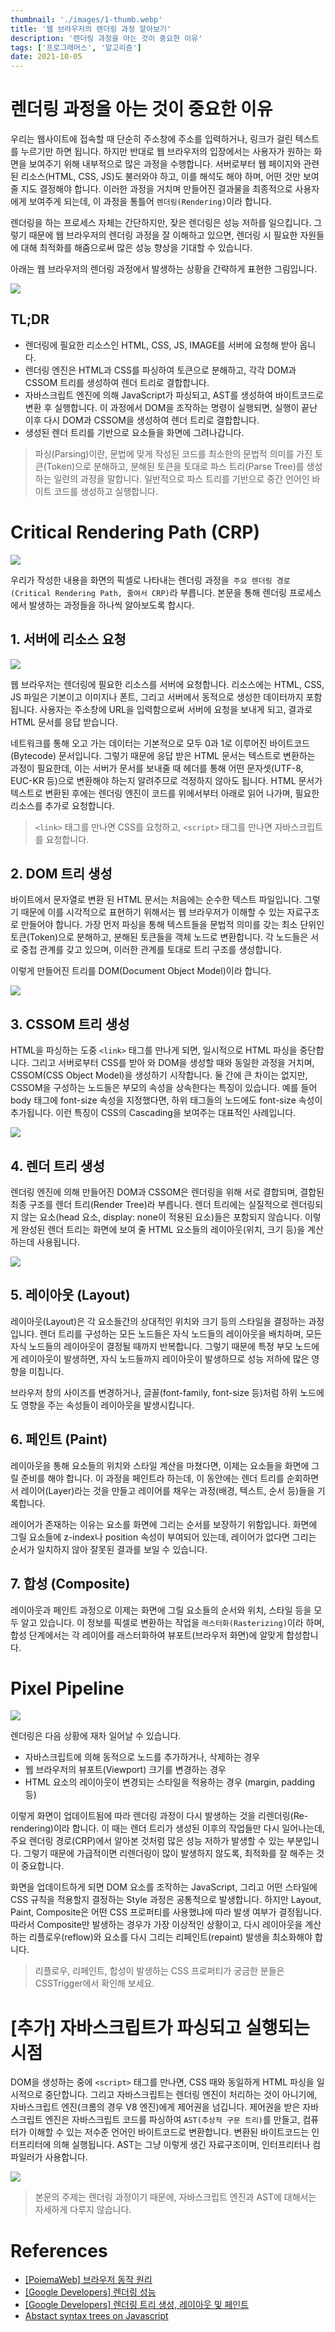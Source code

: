 ```yaml
---
thumbnail: './images/1-thumb.webp'
title: '웹 브라우저의 렌더링 과정 알아보기'
description: '렌더링 과정을 아는 것이 중요한 이유'
tags: ['프로그래머스', '알고리즘']
date: 2021-10-05
---
```


# 렌더링 과정을 아는 것이 중요한 이유

우리는 웹사이트에 접속할 때 단순히 주소창에 주소를 입력하거나, 링크가 걸린 텍스트를 누르기만 하면 됩니다. 하지만 반대로 웹 브라우저의 입장에서는 사용자가 원하는 화면을 보여주기 위해 내부적으로 많은 과정을 수행합니다. 서버로부터 웹 페이지와 관련된 리소스(HTML, CSS, JS)도 불러와야 하고, 이를 해석도 해야 하며, 어떤 것만 보여줄 지도 결정해야 합니다. 이러한 과정을 거치며 만들어진 결과물을 최종적으로 사용자에게 보여주게 되는데, 이 과정을 통틀어 `렌더링(Rendering)`이라 합니다.

렌더링을 하는 프로세스 자체는 간단하지만, 잦은 렌더링은 성능 저하를 일으킵니다. 그렇기 때문에 웹 브라우저의 렌더링 과정을 잘 이해하고 있으면, 렌더링 시 필요한 자원들에 대해 최적화를 해줌으로써 많은 성능 향상을 기대할 수 있습니다.

아래는 웹 브라우저의 렌더링 과정에서 발생하는 상황을 간략하게 표현한 그림입니다.

![](https://img1.daumcdn.net/thumb/R1280x0/?scode=mtistory2&fname=https%3A%2F%2Fblog.kakaocdn.net%2Fdn%2FlGJOH%2FbtrgTDPCYNd%2FRzjLakul9UxkqFXFsvfnAk%2Fimg.png)

## TL;DR

- 렌더링에 필요한 리소스인 HTML, CSS, JS, IMAGE를 서버에 요청해 받아 옵니다.
- 렌더링 엔진은 HTML과 CSS를 파싱하여 토큰으로 분해하고, 각각 DOM과 CSSOM 트리를 생성하여 렌더 트리로 결합합니다.
- 자바스크립트 엔진에 의해 JavaScript가 파싱되고, AST를 생성하여 바이트코드로 변환 후 실행합니다. 이 과정에서 DOM을 조작하는 명령이 실행되면, 실행이 끝난 이후 다시 DOM과 CSSOM을 생성하여 렌더 트리로 결합합니다.
- 생성된 렌더 트리를 기반으로 요소들을 화면에 그려나갑니다.

> 파싱(Parsing)이란, 문법에 맞게 작성된 코드를 최소한의 문법적 의미를 가진 토큰(Token)으로 분해하고, 분해된 토큰을 토대로 파스 트리(Parse Tree)를 생성하는 일련의 과정을 말합니다. 일반적으로 파스 트리를 기반으로 중간 언어인 바이트 코드를 생성하고 실행합니다.

# Critical Rendering Path (CRP)

![](https://img1.daumcdn.net/thumb/R1280x0/?scode=mtistory2&fname=https%3A%2F%2Fblog.kakaocdn.net%2Fdn%2Fdt4JGz%2Fbtrroz4GwaZ%2FI07eadvjEkD91KZwXiqFP0%2Fimg.png)

우리가 작성한 내용을 화면의 픽셀로 나타내는 렌더링 과정을` 주요 렌더링 경로(Critical Rendering Path, 줄여서 CRP)`라 부릅니다. 본문을 통해 렌더링 프로세스에서 발생하는 과정들을 하나씩 알아보도록 합시다.

## 1. 서버에 리소스 요청

![](https://img1.daumcdn.net/thumb/R1280x0/?scode=mtistory2&fname=https%3A%2F%2Fblog.kakaocdn.net%2Fdn%2FcQccBF%2FbtrgYltdKOo%2Fc4d3sWbxHwVSdKBBHQoKf0%2Fimg.jpg)

웹 브라우저는 렌더링에 필요한 리소스를 서버에 요청합니다. 리소스에는 HTML, CSS, JS 파일은 기본이고 이미지나 폰트, 그리고 서버에서 동적으로 생성한 데이터까지 포함됩니다. 사용자는 주소창에 URL을 입력함으로써 서버에 요청을 보내게 되고, 결과로 HTML 문서를 응답 받습니다.

네트워크를 통해 오고 가는 데이터는 기본적으로 모두 0과 1로 이루어진 바이트코드(Bytecode) 문서입니다. 그렇기 때문에 응답 받은 HTML 문서는 텍스트로 변환하는 과정이 필요한데, 이는 서버가 문서를 보내줄 때 헤더를 통해 어떤 문자셋(UTF-8, EUC-KR 등)으로 변환해야 하는지 알려주므로 걱정하지 않아도 됩니다. HTML 문서가 텍스트로 변환된 후에는 렌더링 엔진이 코드를 위에서부터 아래로 읽어 나가며, 필요한 리소스를 추가로 요청합니다.

> `<link>` 태그를 만나면 CSS를 요청하고, `<script>` 태그를 만나면 자바스크립트를 요청합니다.

## 2. DOM 트리 생성

바이트에서 문자열로 변환 된 HTML 문서는 처음에는 순수한 텍스트 파일입니다. 그렇기 때문에 이를 시각적으로 표현하기 위해서는 웹 브라우저가 이해할 수 있는 자료구조로 만들어야 합니다. 가장 먼저 파싱을 통해 텍스트들을 문법적 의미를 갖는 최소 단위인 토큰(Token)으로 분해하고, 분해된 토큰들을 객체 노드로 변환합니다. 각 노드들은 서로 중첩 관계를 갖고 있으며, 이러한 관계를 토대로 트리 구조를 생성합니다.

이렇게 만들어진 트리를 DOM(Document Object Model)이라 합니다.

![](https://img1.daumcdn.net/thumb/R1280x0/?scode=mtistory2&fname=https%3A%2F%2Fblog.kakaocdn.net%2Fdn%2FkEckf%2FbtrgOt1oGKW%2FJmGM2GS5xS1o97YYRCipq0%2Fimg.jpg)

## 3. CSSOM 트리 생성

HTML을 파싱하는 도중 `<link>` 태그를 만나게 되면, 일시적으로 HTML 파싱을 중단합니다. 그리고 서버로부터 CSS를 받아 와 DOM을 생성할 때와 동일한 과정을 거치며, CSSOM(CSS Object Model)을 생성하기 시작합니다. 둘 간에 큰 차이는 없지만, CSSOM을 구성하는 노드들은 부모의 속성을 상속한다는 특징이 있습니다. 예를 들어 body 태그에 font-size 속성을 지정했다면, 하위 태그들의 노드에도 font-size 속성이 추가됩니다. 이런 특징이 CSS의 Cascading을 보여주는 대표적인 사례입니다.

![](https://img1.daumcdn.net/thumb/R1280x0/?scode=mtistory2&fname=https%3A%2F%2Fblog.kakaocdn.net%2Fdn%2FdkU5EH%2FbtrgQBkvjhj%2FW4OByDSvUMKmB63kApJmB1%2Fimg.jpg)

## 4. 렌더 트리 생성

렌더링 엔진에 의해 만들어진 DOM과 CSSOM은 렌더링을 위해 서로 결합되며, 결합된 최종 구조를 렌더 트리(Render Tree)라 부릅니다. 렌더 트리에는 실질적으로 렌더링되지 않는 요소(head 요소, display: none이 적용된 요소)들은 포함되지 않습니다. 이렇게 완성된 렌더 트리는 화면에 보여 줄 HTML 요소들의 레이아웃(위치, 크기 등)을 계산하는데 사용됩니다.

![](https://img1.daumcdn.net/thumb/R1280x0/?scode=mtistory2&fname=https%3A%2F%2Fblog.kakaocdn.net%2Fdn%2Fs3W4H%2FbtrgV7CpwfW%2FNYODHPoG9plxRsFdv0F5e1%2Fimg.jpg)

## 5. 레이아웃 (Layout)

레이아웃(Layout)은 각 요소들간의 상대적인 위치와 크기 등의 스타일을 결정하는 과정입니다. 렌더 트리를 구성하는 모든 노드들은 자식 노드들의 레이아웃을 배치하며, 모든 자식 노드들의 레이아웃이 결정될 때까지 반복합니다. 그렇기 때문에 특정 부모 노드에게 레이아웃이 발생하면, 자식 노드들까지 레이아웃이 발생하므로 성능 저하에 많은 영향을 미칩니다.

브라우저 창의 사이즈를 변경하거나, 글꼴(font-family, font-size 등)처럼 하위 노드에도 영향을 주는 속성들이 레이아웃을 발생시킵니다.

## 6. 페인트 (Paint)

레이아웃을 통해 요소들의 위치와 스타일 계산을 마쳤다면, 이제는 요소들을 화면에 그릴 준비를 해야 합니다. 이 과정을 페인트라 하는데, 이 동안에는 렌더 트리를 순회하면서 레이어(Layer)라는 것을 만들고 레이어를 채우는 과정(배경, 텍스트, 순서 등)들을 기록합니다.

레이어가 존재하는 이유는 요소를 화면에 그리는 순서를 보장하기 위함입니다. 화면에 그릴 요소들에 z-index나 position 속성이 부여되어 있는데, 레이어가 없다면 그리는 순서가 일치하지 않아 잘못된 결과를 보일 수 있습니다.

## 7. 합성 (Composite)

레이아웃과 페인트 과정으로 이제는 화면에 그릴 요소들의 순서와 위치, 스타일 등을 모두 알고 있습니다. 이 정보를 픽셀로 변환하는 작업을 `래스터화(Rasterizing)`이라 하며, 합성 단계에서는 각 레이어를 래스터화하여 뷰포트(브라우저 화면)에 알맞게 합성합니다.

# Pixel Pipeline

![](https://img1.daumcdn.net/thumb/R1280x0/?scode=mtistory2&fname=https%3A%2F%2Fblog.kakaocdn.net%2Fdn%2FeVyTYO%2FbtrrqZH9J8s%2FnnEkdLF1E21RHL269FkjK0%2Fimg.jpg)

렌더링은 다음 상황에 재차 일어날 수 있습니다.

- 자바스크립트에 의해 동적으로 노드를 추가하거나, 삭제하는 경우
- 웹 브라우저의 뷰포트(Viewport) 크기를 변경하는 경우
- HTML 요소의 레이아웃이 변경되는 스타일을 적용하는 경우 (margin, padding 등)

이렇게 화면이 업데이트됨에 따라 렌더링 과정이 다시 발생하는 것을 리렌더링(Re-rendering)이라 합니다. 이 때는 렌더 트리가 생성된 이후의 작업들만 다시 일어나는데, 주요 렌더링 경로(CRP)에서 알아본 것처럼 많은 성능 저하가 발생할 수 있는 부분입니다. 그렇기 때문에 가급적이면 리렌더링이 많이 발생하지 않도록, 최적화를 잘 해주는 것이 중요합니다.

화면을 업데이트하게 되면 DOM 요소를 조작하는 JavaScript, 그리고 어떤 스타일에 CSS 규칙을 적용할지 결정하는 Style 과정은 공통적으로 발생합니다. 하지만 Layout, Paint, Composite은 어떤 CSS 프로퍼티를 사용했냐에 따라 발생 여부가 결정됩니다. 따라서 Composite만 발생하는 경우가 가장 이상적인 상황이고, 다시 레이아웃을 계산하는 리플로우(reflow)와 요소를 다시 그리는 리페인트(repaint) 발생을 최소화해야 합니다.

> 리플로우, 리페인트, 합성이 발생하는 CSS 프로퍼티가 궁금한 분들은 CSSTrigger에서 확인해 보세요.

# [추가] 자바스크립트가 파싱되고 실행되는 시점

DOM을 생성하는 중에 `<script>` 태그를 만나면, CSS 때와 동일하게 HTML 파싱을 일시적으로 중단합니다. 그리고 자바스크립트는 렌더링 엔진이 처리하는 것이 아니기에, 자바스크립트 엔진(크롬의 경우 V8 엔진)에게 제어권을 넘깁니다. 제어권을 받은 자바스크립트 엔진은 자바스크립트 코드를 파싱하여 `AST(추상적 구문 트리)`를 만들고, 컴퓨터가 이해할 수 있는 저수준 언어인 바이트코드로 변환합니다. 변환된 바이트코드는 인터프리터에 의해 실행됩니다.
AST는 그냥 이렇게 생긴 자료구조이며, 인터프리터나 컴파일러가 사용합니다.

![](https://img1.daumcdn.net/thumb/R1280x0/?scode=mtistory2&fname=https%3A%2F%2Fblog.kakaocdn.net%2Fdn%2FmjfjO%2FbtrgV8uCKMM%2FTU6KLvOZcYXLtIHmZOCqg1%2Fimg.png)

> 본문의 주제는 렌더링 과정이기 때문에, 자바스크립트 엔진과 AST에 대해서는 자세하게 다루지 않습니다.

# References

- [[PoiemaWeb] 브라우저 동작 원리](#)
- [[Google Developers] 렌더링 성능](#)
- [[Google Developers] 렌더링 트리 생성, 레이아웃 및 페인트](#)
- [Abstact syntax trees on Javascript](#)
